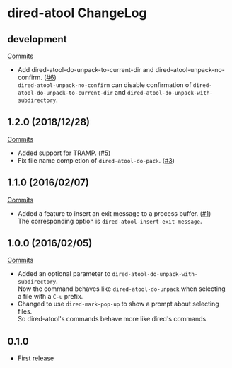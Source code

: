 # dired-atool ChangeLog

## development

[Commits](https://github.com/HKey/dired-atool/compare/1.2.0...master)

- Add dired-atool-do-unpack-to-current-dir and dired-atool-unpack-no-confirm. ([#6](https://github.com/HKey/dired-atool/pull/6))  
  `dired-atool-unpack-no-confirm` can disable confirmation of `dired-atool-do-unpack-to-current-dir` and `dired-atool-do-unpack-with-subdirectory`.

## 1.2.0 (2018/12/28)

[Commits](https://github.com/HKey/dired-atool/compare/1.1.0...1.2.0)

- Added support for TRAMP. ([#5](https://github.com/HKey/dired-atool/pull/5))
- Fix file name completion of `dired-atool-do-pack`. ([#3](https://github.com/HKey/dired-atool/pull/3))

## 1.1.0 (2016/02/07)

[Commits](https://github.com/HKey/dired-atool/compare/1.0.0...1.1.0)

- Added a feature to insert an exit message to a process buffer. ([#1](https://github.com/HKey/dired-atool/pull/1))  
  The corresponding option is `dired-atool-insert-exit-message`.

## 1.0.0 (2016/02/05)

[Commits](https://github.com/HKey/dired-atool/compare/0.1.0...1.0.0)

- Added an optional parameter to `dired-atool-do-unpack-with-subdirectory`.  
  Now the command behaves like `dired-atool-do-unpack` when selecting a file
  with a `C-u` prefix.
- Changed to use `dired-mark-pop-up` to show a prompt about selecting files.  
  So dired-atool's commands behave more like dired's commands.

## 0.1.0

- First release
